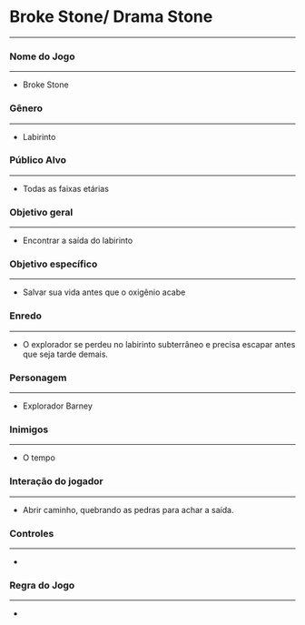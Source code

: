 # **Broke Stone/ Drama Stone**

------

### Nome do Jogo

------

- Broke Stone

### **Gênero**

------

- Labirinto

### **Público Alvo**

------

- Todas as faixas etárias

### **Objetivo geral**

------

- Encontrar a saída do labirinto

### **Objetivo específico**

------

- Salvar sua vida antes que o oxigênio acabe

### **Enredo**

------

- O explorador se perdeu no labirinto subterrâneo e precisa escapar antes que seja tarde demais.

### **Personagem**

------

- Explorador Barney

### **Inimigos**

------

- O tempo

### **Interação do jogador**

------

- Abrir caminho, quebrando as pedras para achar a saída.

### **Controles**

------

- 

### **Regra do Jogo**

------

- 